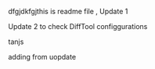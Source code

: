 dfgjdkfgjthis is readme file , 
Update 1

Update 2 to check DiffTool configgurations

tanjs

adding from uopdate
